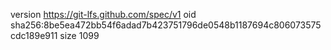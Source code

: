 version https://git-lfs.github.com/spec/v1
oid sha256:8be5ea472bb54f6adad7b423751796de0548b1187694c806073575cdc189e911
size 1099
